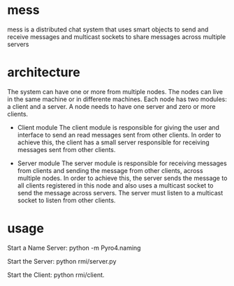 # mess
mess is a distributed chat system that uses smart objects to send and receive messages and multicast sockets to share messages across multiple servers

# architecture

The system can have one or more from multiple nodes. The nodes can live in the same machine or in differente machines.
Each node has two modules: a client and a server. A node needs to have one server and zero or more clients.

- Client module
The client module is responsible for giving the user and interface to send an read messages sent from other clients.
In order to achieve this, the client has a small server responsible for receiving messages sent from other clients.

- Server module
The server module is responsible for receiving messages from clients and sending the message from other clients, across multiple nodes.
In order to achieve this, the server sends the message to all clients registered in this node and also uses a multicast socket to send the message across servers. The server must listen to a multicast socket to listen from other clients.

# usage

Start a Name Server: 
python -m Pyro4.naming 

Start the Server:
python rmi/server.py

Start the Client:
python rmi/client.
